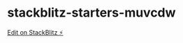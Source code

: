 # stackblitz-starters-muvcdw

[Edit on StackBlitz ⚡️](https://stackblitz.com/edit/stackblitz-starters-muvcdw)